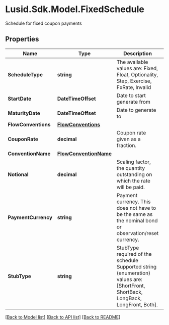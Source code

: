 # Lusid.Sdk.Model.FixedSchedule
Schedule for fixed coupon payments

## Properties

Name | Type | Description | Notes
------------ | ------------- | ------------- | -------------
**ScheduleType** | **string** | The available values are: Fixed, Float, Optionality, Step, Exercise, FxRate, Invalid | 
**StartDate** | **DateTimeOffset** | Date to start generate from | 
**MaturityDate** | **DateTimeOffset** | Date to generate to | 
**FlowConventions** | [**FlowConventions**](FlowConventions.md) |  | [optional] 
**CouponRate** | **decimal** | Coupon rate given as a fraction. | [optional] 
**ConventionName** | [**FlowConventionName**](FlowConventionName.md) |  | [optional] 
**Notional** | **decimal** | Scaling factor, the quantity outstanding on which the rate will be paid. | [optional] 
**PaymentCurrency** | **string** | Payment currency. This does not have to be the same as the nominal bond or observation/reset currency. | [optional] 
**StubType** | **string** | StubType required of the schedule    Supported string (enumeration) values are: [ShortFront, ShortBack, LongBack, LongFront, Both]. | [optional] 

[[Back to Model list]](../README.md#documentation-for-models) [[Back to API list]](../README.md#documentation-for-api-endpoints) [[Back to README]](../README.md)

